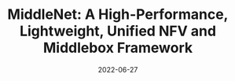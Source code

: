---
title: "MiddleNet: A High-Performance, Lightweight, Unified NFV and Middlebox Framework"
collection: publications
permalink: /publication/2022-06-27-middlenet-netsoft
excerpt: 'Ziteng Zeng, Leslie Monis, Shixiong Qi, KK Ramakrishnan'
date: 2022-06-27
venue: '2022 IEEE 8th International Conference on Network Softwarization (NetSoft)'
paperurl: 'https://ieeexplore.ieee.org/abstract/document/9844083'
---